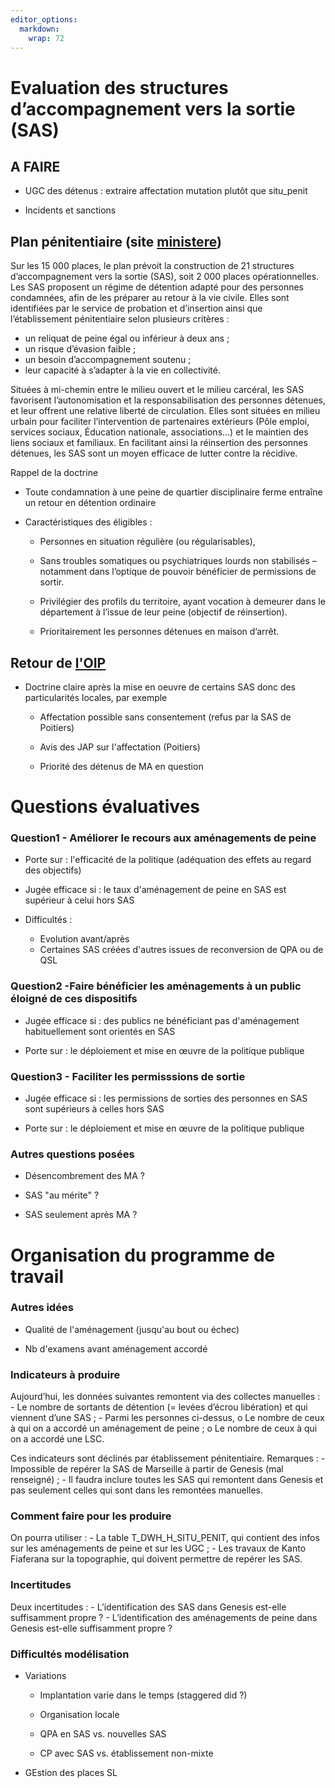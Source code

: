 ```yaml
---
editor_options: 
  markdown: 
    wrap: 72
---
```


# Evaluation des structures d’accompagnement vers la sortie (SAS)

## A FAIRE

-   UGC des détenus : extraire affectation mutation plutôt que
    situ_penit

-   Incidents et sanctions

## Plan pénitentiaire (site [ministere](https://www.justice.gouv.fr/plan-15-000-places-prison))

Sur les 15 000 places, le plan prévoit la construction de 21 structures
d’accompagnement vers la sortie (SAS), soit 2 000 places
opérationnelles. Les SAS proposent un régime de détention adapté pour
des personnes condamnées, afin de les préparer au retour à la vie
civile. Elles sont identifiées par le service de probation et
d’insertion ainsi que l’établissement pénitentiaire selon plusieurs
critères :

-   un reliquat de peine égal ou inférieur à deux ans ;
-   un risque d’évasion faible ;
-   un besoin d’accompagnement soutenu ;
-   leur capacité à s’adapter à la vie en collectivité.

Situées à mi-chemin entre le milieu ouvert et le milieu carcéral, les
SAS favorisent l’autonomisation et la responsabilisation des personnes
détenues, et leur offrent une relative liberté de circulation. Elles
sont situées en milieu urbain pour faciliter l’intervention de
partenaires extérieurs (Pôle emploi, services sociaux, Éducation
nationale, associations…) et le maintien des liens sociaux et familiaux.
En facilitant ainsi la réinsertion des personnes détenues, les SAS sont
un moyen efficace de lutter contre la récidive.

Rappel de la doctrine

-   Toute condamnation à une peine de quartier disciplinaire ferme
    entraîne un retour en détention ordinaire

-   Caractéristiques des éligibles :

    -   Personnes en situation régulière (ou régularisables),

    -   Sans troubles somatiques ou psychiatriques lourds non stabilisés
        – notamment dans l’optique de pouvoir bénéficier de permissions
        de sortir.

    -   Privilégier des profils du territoire, ayant vocation à demeurer
        dans le département à l’issue de leur peine (objectif de
        réinsertion).

    -   Prioritairement les personnes détenues en maison d’arrêt.

## Retour de [l'OIP](https://oip.org/analyse/structures-daccompagnement-vers-la-sortie-de-la-theorie-aux-pratiques/)

-   Doctrine claire après la mise en oeuvre de certains SAS donc des
    particularités locales, par exemple

    -   Affectation possible sans consentement (refus par la SAS de
        Poitiers)

    -   Avis des JAP sur l'affectation (Poitiers)

    -   Priorité des détenus de MA en question

# Questions évaluatives

### **Question1 - Améliorer le recours aux aménagements de peine**

-   Porte sur : l'efficacité de la politique (adéquation des effets au
    regard des objectifs)

-   Jugée efficace si : le taux d'aménagement de peine en SAS est
    supérieur à celui hors SAS

-   Difficultés :

    -   Evolution avant/après
    -   Certaines SAS créées d'autres issues de reconversion de QPA ou
        de QSL

### Question2 -**Faire bénéficier les aménagements à un public éloigné de ces dispositifs**

-   Jugée efficace si : des publics ne bénéficiant pas d'aménagement
    habituellement sont orientés en SAS

-   Porte sur : le déploiement et mise en œuvre de la politique publique

### **Question3 - Faciliter les permisssions de sortie**

-   Jugée efficace si : les permissions de sorties des personnes en SAS
    sont supérieurs à celles hors SAS 

-   Porte sur : le déploiement et mise en œuvre de la politique publique

### Autres questions posées

-   Désencombrement des MA ?

-   SAS "au mérite" ?

-   SAS seulement après MA ?

# Organisation du programme de travail

### Autres idées

-   Qualité de l'aménagement (jusqu'au bout ou échec)

-   Nb d'examens avant aménagement accordé

### Indicateurs à produire

Aujourd’hui, les données suivantes remontent via des collectes
manuelles : - Le nombre de sortants de détention (= levées d’écrou
libération) et qui viennent d’une SAS ; - Parmi les personnes ci-dessus,
o Le nombre de ceux à qui on a accordé un aménagement de peine ; o Le
nombre de ceux à qui on a accordé une LSC.

Ces indicateurs sont déclinés par établissement pénitentiaire.
Remarques : - Impossible de repérer la SAS de Marseille à partir de
Genesis (mal renseigné) ; - Il faudra inclure toutes les SAS qui
remontent dans Genesis et pas seulement celles qui sont dans les
remontées manuelles.

### Comment faire pour les produire

On pourra utiliser : - La table T_DWH_H_SITU_PENIT, qui contient des
infos sur les aménagements de peine et sur les UGC ; - Les travaux de
Kanto Fiaferana sur la topographie, qui doivent permettre de repérer les
SAS.

### Incertitudes

Deux incertitudes : - L’identification des SAS dans Genesis est-elle
suffisamment propre ? - L’identification des aménagements de peine dans
Genesis est-elle suffisamment propre ?

### Difficultés modélisation

-   Variations

    -   Implantation varie dans le temps (staggered did ?)

    -   Organisation locale

    -   QPA en SAS vs. nouvelles SAS

    -   CP avec SAS vs. établissement non-mixte

-   GEstion des places SL
